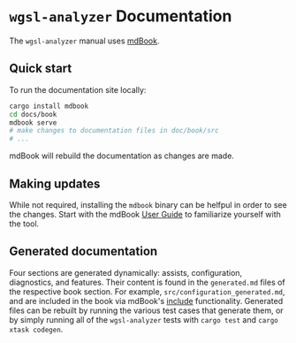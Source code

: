# `wgsl-analyzer` Documentation

The `wgsl-analyzer` manual uses [mdBook](https://rust-lang.github.io/mdBook).

## Quick start

To run the documentation site locally:

```bash
cargo install mdbook
cd docs/book
mdbook serve
# make changes to documentation files in doc/book/src
# ...
```

mdBook will rebuild the documentation as changes are made.

## Making updates

While not required, installing the `mdbook` binary can be helfpul in order to see the changes.
Start with the mdBook [User Guide](https://rust-lang.github.io/mdBook/guide/installation.html) to familiarize yourself with the tool.

## Generated documentation

Four sections are generated dynamically: assists, configuration, diagnostics, and features.
Their content is found in the `generated.md` files of the respective book section.
For example, `src/configuration_generated.md`, and are included in the book via mdBook's
[include](https://rust-lang.github.io/mdBook/format/mdbook.html#including-files) functionality.
Generated files can be rebuilt by running the various test cases that generate them, or by simply running all of the `wgsl-analyzer` tests with `cargo test` and `cargo xtask codegen`.
